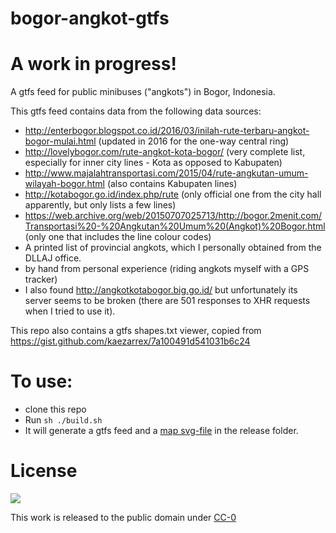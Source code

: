 # bogor-angkot-gtfs
# A work in progress!

A gtfs feed for public minibuses ("angkots") in Bogor, Indonesia.

This gtfs feed contains data from the following data sources:
  * http://enterbogor.blogspot.co.id/2016/03/inilah-rute-terbaru-angkot-bogor-mulai.html (updated in 2016 for the one-way central ring)
  * http://lovelybogor.com/rute-angkot-kota-bogor/ (very complete list, especially for inner city lines - Kota as opposed to Kabupaten)
  * http://www.majalahtransportasi.com/2015/04/rute-angkutan-umum-wilayah-bogor.html (also contains Kabupaten lines)
  * http://kotabogor.go.id/index.php/rute (only official one from the city hall apparently, but only lists a few lines)
  * https://web.archive.org/web/20150707025713/http://bogor.2menit.com/Transportasi%20-%20Angkutan%20Umum%20(Angkot)%20Bogor.html (only one that includes the line colour codes)
  * A printed list of provincial angkots, which I personally obtained from the DLLAJ office.
  * by hand from personal experience (riding angkots myself with a GPS tracker)
  * I also found http://angkotkotabogor.big.go.id/ but unfortunately its server seems to be broken (there are 501 responses to XHR requests when I tried to use it).


This repo also contains a gtfs shapes.txt viewer, copied from https://gist.github.com/kaezarrex/7a100491d541031b6c24

# To use:

* clone this repo
* Run `sh ./build.sh`
* It will generate a gtfs feed and a [map svg-file](https://github.com/michielbdejong/bogor-angkot-gtfs/blob/master/release/map.svg) in the release folder.

# License
<img src="http://i.creativecommons.org/p/zero/1.0/88x31.png">

This work is released to the public domain under [CC-0](https://creativecommons.org/share-your-work/public-domain/cc0/)
